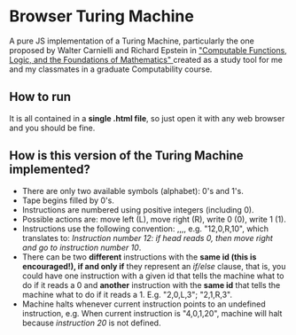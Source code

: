 # Browser Turing Machine

A pure JS implementation of a Turing Machine, particularly the one proposed by Walter Carnielli and Richard Epstein in ["Computable Functions, Logic, and the Foundations of Mathematics" ](https://www.amazon.com.br/Computability-Computable-Functions-Foundations-Mathematics/dp/098155072X/ref=dp_ob_title_bk) created as a study tool for me and my classmates in a graduate Computability course.

## How to run
It is all contained in a **single .html file**, so just open it with any web browser and you should be fine.

## How is this version of the Turing Machine implemented?

* There are only two available symbols (alphabet): 0's and 1's.
* Tape begins filled by 0's.
* Instructions are numbered using positive integers (including 0).
* Possible actions are: move left (L), move right (R), write 0 (0), write 1 (1).
* Instructions use the following convention: <Instruction Id>,<Read Symbol>,<Action>,<Next Instruction Id>, e.g. "12,0,R,10", which translates to: _Instruction number 12: if head reads 0, then move right and go to instruction number 10_.
* There can be two **different** instructions with the **same id (this is encouraged!), if and only if** they represent an _if/else_ clause, that is,  you could have one instruction with a given id that tells the machine what to do if it reads a 0 and **another** instruction with the **same id** that tells the machine what to do if it reads a 1. E.g. "2,0,L,3"; "2,1,R,3".
* Machine halts whenever current instruction points to an undefined instruction, e.g. When current instruction is "4,0,1,20", machine will halt because _instruction 20_ is not defined.

